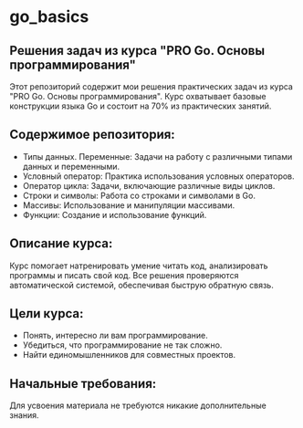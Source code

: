 # go_basics
## Решения задач из курса "PRO Go. Основы программирования"
  Этот репозиторий содержит мои решения практических задач из курса "PRO Go. Основы программирования". Курс охватывает базовые конструкции языка Go и состоит на 70% из практических занятий.

## Содержимое репозитория:
- Типы данных. Переменные: Задачи на работу с различными типами данных и переменными.
- Условный оператор: Практика использования условных операторов.
- Оператор цикла: Задачи, включающие различные виды циклов.
- Строки и символы: Работа со строками и символами в Go.
- Массивы: Использование и манипуляции массивами.
- Функции: Создание и использование функций.

## Описание курса:
  Курс помогает натренировать умение читать код, анализировать программы и писать свой код. Все решения проверяются автоматической системой, обеспечивая быструю обратную связь.

## Цели курса:
+ Понять, интересно ли вам программирование.
+ Убедиться, что программирование не так сложно.
+ Найти единомышленников для совместных проектов.

## Начальные требования:
  Для усвоения материала не требуются никакие дополнительные знания.
